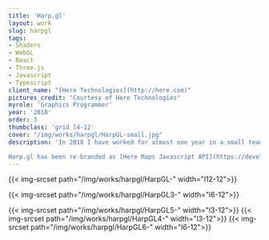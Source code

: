```yaml
---
title: 'Harp.gl'
layout: work
slug: harpgl
tags:
- Shaders
- WebGL
- React
- Three.js
- Javascript
- Typescript
client_name: "[Here Technologies](http://here.com)"
pictures_credit: "Courtesy of Here Technologies"
myrole: 'Graphics Programmer'
year: '2018'
order: 3
thumbclass: 'grid l4-12'
cover: "/img/works/harpgl/HarpGL-small.jpg"
description: 'In 2018 I have worked for almost one year in a small team of circa ten people to develop Harp.gl. It is a 3D map technology that runs in the browser, developed using Three.js and Typescript. During my time there, I have worked on the mouse-picking functionality using raycasting, on the rendering of the sky, on how to render the lines that delimit the borders of a country and on preparing the examples that show how to integrate React with Harp.gl.

Harp.gl has been re-branded as [Here Maps Javascript API](https://developer.here.com/develop/javascript-api).'
---
```







<!-- {{< img-srcset path="/img/works/harpgl/HarpGL-" width="l12-12">}}

{{< img-srcset path="/img/works/harpgl/HarpGL3-" width="l8-12" >}}

{{< img-srcset path="/img/works/harpgl/HarpGL4-" width="l6-12">}}

{{< img-srcset path="/img/works/harpgl/HarpGL5-" width="l6-12" >}}

{{< img-srcset path="/img/works/harpgl/HarpGL6-" >}} -->

{{< img-srcset path="/img/works/harpgl/HarpGL-" width="l12-12">}}

{{< img-srcset path="/img/works/harpgl/HarpGL3-" width="l6-12">}}

{{< img-srcset path="/img/works/harpgl/HarpGL5-" width="l3-12">}}
{{< img-srcset path="/img/works/harpgl/HarpGL4-" width="l3-12">}}
{{< img-srcset path="/img/works/harpgl/HarpGL6-" width="l6-12">}}
